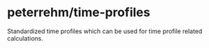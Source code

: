 # peterrehm/time-profiles

Standardized time profiles which can be used for time profile related
calculations.


